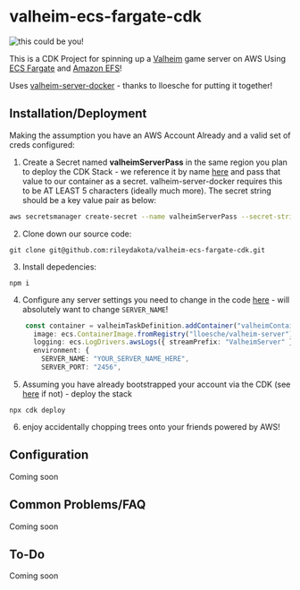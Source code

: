 # valheim-ecs-fargate-cdk
![this could be you!](giphy.gif)

This is a CDK Project for spinning up a [Valheim](https://store.steampowered.com/app/892970/Valheim/) game server on AWS Using [ECS Fargate](https://aws.amazon.com/fargate/?whats-new-cards.sort-by=item.additionalFields.postDateTime&whats-new-cards.sort-order=desc&fargate-blogs.sort-by=item.additionalFields.createdDate&fargate-blogs.sort-order=desc) and [Amazon EFS](https://aws.amazon.com/efs/)!

Uses [valheim-server-docker](https://github.com/lloesche/valheim-server-docker) - thanks to lloesche for putting it together!

## Installation/Deployment

Making the assumption you have an AWS Account Already and a valid set of creds configured:

1. Create a Secret named **valheimServerPass** in the same region you plan to deploy the CDK Stack - we reference it by name [here](lib/valheim-server-aws-cdk-stack.ts#L14-17) and pass that value to our container as a secret. valheim-server-docker requires this to be AT LEAST 5 characters (ideally much more). The secret string should be a key value pair as below: 
```bash
aws secretsmanager create-secret --name valheimServerPass --secret-string '{"VALHEIM_SERVER_PASS":"SuperSecretServerPassword"}'
```


2. Clone down our source code:
```
git clone git@github.com:rileydakota/valheim-ecs-fargate-cdk.git
```
3. Install depedencies:
```
npm i
```
4. Configure any server settings you need to change in the code [here](lib/valheim-server-aws-cdk-stack.ts#66-82) - will absolutely want to change `SERVER_NAME`!
```typescript
    const container = valheimTaskDefinition.addContainer("valheimContainer", {
      image: ecs.ContainerImage.fromRegistry("lloesche/valheim-server"),
      logging: ecs.LogDrivers.awsLogs({ streamPrefix: "ValheimServer" }),
      environment: {
        SERVER_NAME: "YOUR_SERVER_NAME_HERE",
        SERVER_PORT: "2456",
```
5. Assuming you have already bootstrapped your account via the CDK (see [here](https://docs.aws.amazon.com/cdk/latest/guide/bootstrapping.html) if not) - deploy the stack
```
npx cdk deploy
```
6. enjoy accidentally chopping trees onto your friends powered by AWS!


## Configuration

Coming soon

## Common Problems/FAQ

Coming soon

## To-Do

Coming soon
